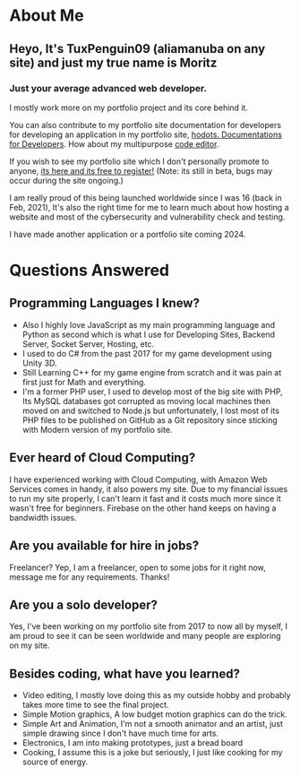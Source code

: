 # About Me
## Heyo, It's TuxPenguin09 (aliamanuba on any site) and just my true name is Moritz
### Just your average advanced web developer.
I mostly work more on my portfolio project and its core behind it.

You can also contribute to my portfolio site documentation for developers for developing an application in my portfolio site, [hodots. Documentations for Developers](https://github.com/leafstudiosDot/hodots-docs).
How about my multipurpose [code editor](https://github.com/leafstudiosDot/incogine-editor).

If you wish to see my portfolio site which I don't personally promote to anyone, [its here and its free to register!](https://hodots.com)
(Note: its still in beta, bugs may occur during the site ongoing.)

I am really proud of this being launched worldwide since I was 16 (back in Feb, 2021), It's also the right time for me to learn much about how hosting a website and most of the cybersecurity and vulnerability check and testing.

I have made another application or a portfolio site coming 2024.
# Questions Answered
## Programming Languages I knew?
- Also I highly love JavaScript as my main programming language and Python as second which is what I use for Developing Sites, Backend Server, Socket Server, Hosting, etc.
- I used to do C# from the past 2017 for my game development using Unity 3D.
- Still Learning C++ for my game engine from scratch and it was pain at first just for Math and everything.
- I'm a former PHP user, I used to develop most of the big site with PHP, Its MySQL databases got corrupted as moving local machines then moved on and switched to Node.js but unfortunately, I lost most of its PHP files to be published on GitHub as a Git repository since sticking with Modern version of my portfolio site.
## Ever heard of Cloud Computing?
I have experienced working with Cloud Computing, with Amazon Web Services comes in handy, it also powers my site. Due to my financial issues to run my site properly, I can't learn it fast and it costs much more since it wasn't free for beginners. Firebase on the other hand keeps on having a bandwidth issues.
## Are you available for hire in jobs?
Freelancer? Yep, I am a freelancer, open to some jobs for it right now, message me for any requirements. Thanks!
## Are you a solo developer?
Yes, I've been working on my portfolio site from 2017 to now all by myself, I am proud to see it can be seen worldwide and many people are exploring on my site.
## Besides coding, what have you learned?
- Video editing, I mostly love doing this as my outside hobby and probably takes more time to see the final project.
- Simple Motion graphics, A low budget motion graphics can do the trick.
- Simple Art and Animation, I'm not a smooth animator and an artist, just simple drawing since I don't have much time for arts.
- Electronics, I am into making prototypes, just a bread board
- Cooking, I assume this is a joke but seriously, I just like cooking for my source of energy.
<!--
**TuxPenguin09/TuxPenguin09** is a ✨ _special_ ✨ repository because its `README.md` (this file) appears on your GitHub profile.

Here are some ideas to get you started:

- 🔭 I’m currently working on ...
- 🌱 I’m currently learning ...
- 👯 I’m looking to collaborate on ...
- 🤔 I’m looking for help with ...
- 💬 Ask me about ...
- 📫 How to reach me: ...
- 😄 Pronouns: ...
- ⚡ Fun fact: ...
-->



